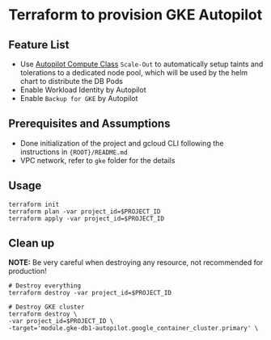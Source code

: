 # Terraform to provision GKE Autopilot

## Feature List
* Use [Autopilot Compute Class](https://cloud.google.com/kubernetes-engine/docs/concepts/autopilot-compute-classes) `Scale-Out` to automatically setup taints and tolerations to a dedicated node pool, which will be used by the helm chart to distribute the DB Pods
* Enable Workload Identity by Autopilot
* Enable `Backup for GKE` by Autopilot

## Prerequisites and Assumptions
* Done initialization of the project and gcloud CLI following the instructions in `{ROOT}/README.md`
* VPC network, refer to `gke` folder for the details

## Usage
```
terraform init
terraform plan -var project_id=$PROJECT_ID
terraform apply -var project_id=$PROJECT_ID
```
## Clean up
**NOTE:** Be very careful when destroying any resource, not recommended for production!
```
# Destroy everything
terraform destroy -var project_id=$PROJECT_ID

# Destroy GKE cluster
terraform destroy \
-var project_id=$PROJECT_ID \
-target='module.gke-db1-autopilot.google_container_cluster.primary' \
```